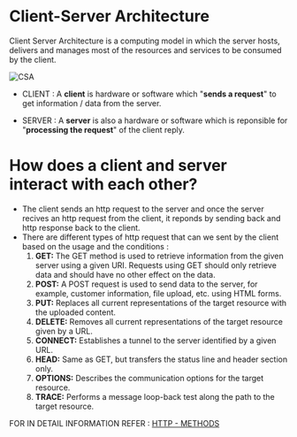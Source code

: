 # Client-Server Architecture
Client Server Architecture is a computing model in which the server hosts, delivers and manages most of the resources and services to be consumed by the client.

![CSA](https://cio-wiki.org/wiki/images/3/34/ClientServerArchitecture1.png)


* CLIENT : A **client** is hardware or software which "**sends a request**" to get information / data from the server.

* SERVER : A **server** is also a hardware or software which is reponsible for "**processing the request**" of the client reply.

# How does a client and server interact with each other?
- The client sends an http request to the server and once the server recives an http request from the client, it reponds by sending back and http response back to the client.
- There are different types of http request that can we sent by the client based on the usage and the conditions :
  1. **GET:** The GET method is used to retrieve information from the given server using a given URI. Requests using GET should only retrieve data and should have no other effect on the data. 
  2. **POST:** A POST request is used to send data to the server, for example, customer information, file upload, etc. using HTML forms.
  3. **PUT:** Replaces all current representations of the target resource with the uploaded content.
  4. **DELETE:** Removes all current representations of the target resource given by a URL.
  5. **CONNECT:** Establishes a tunnel to the server identified by a given URL.
  6. **HEAD:** Same as GET, but transfers the status line and header section only.
  7. **OPTIONS:** Describes the communication options for the target resource.
  8. **TRACE:** Performs a message loop-back test along the path to the target resource.
  
FOR IN DETAIL INFORMATION REFER : [HTTP - METHODS](https://www.tutorialspoint.com/http/http_methods.htm)
